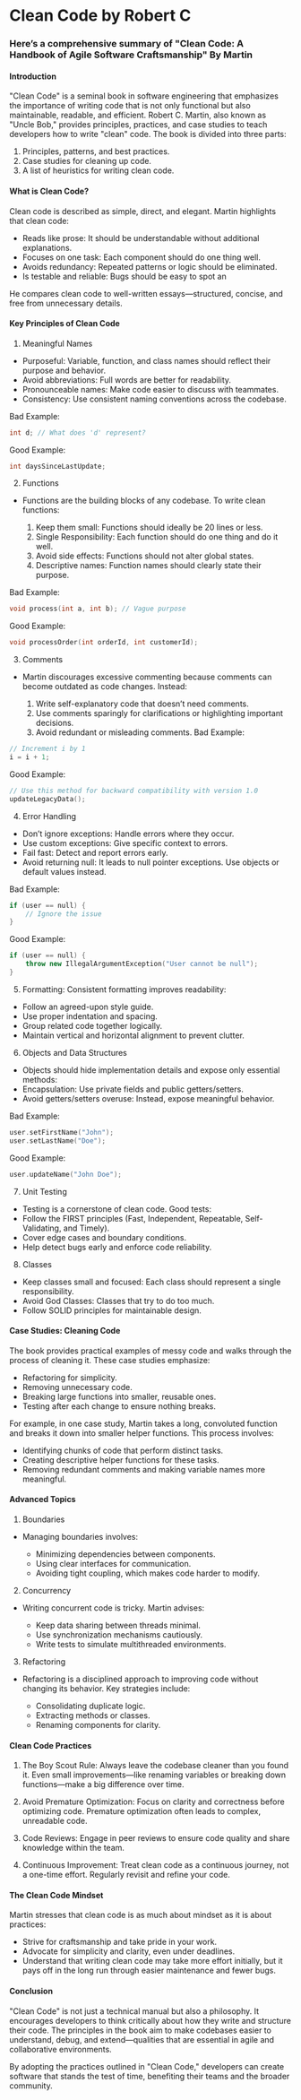# Clean Code by Robert C


### Here’s a comprehensive summary of "Clean Code: A Handbook of Agile Software Craftsmanship" By Martin

#### Introduction
"Clean Code" is a seminal book in software engineering that emphasizes the importance of writing code that is not only functional but also maintainable, readable, and efficient. Robert C. Martin, also known as "Uncle Bob," provides principles, practices, and case studies to teach developers how to write "clean" code. The book is divided into three parts:

1. Principles, patterns, and best practices.
2. Case studies for cleaning up code.
3. A list of heuristics for writing clean code.

#### What is Clean Code?
Clean code is described as simple, direct, and elegant. Martin highlights that clean code:

- Reads like prose: It should be understandable without additional explanations.
- Focuses on one task: Each component should do one thing well.
- Avoids redundancy: Repeated patterns or logic should be eliminated.
- Is testable and reliable: Bugs should be easy to spot an

He compares clean code to well-written essays—structured, concise, and free from unnecessary details.

#### Key Principles of Clean Code
1. Meaningful Names
 - Purposeful: Variable, function, and class names should reflect their purpose and behavior.
 - Avoid abbreviations: Full words are better for readability.
 - Pronounceable names: Make code easier to discuss with teammates.
 - Consistency: Use consistent naming conventions across the codebase.

Bad Example:
```cpp
int d; // What does 'd' represent?
```
Good Example:
```cpp
int daysSinceLastUpdate;

```

2. Functions

- Functions are the building blocks of any codebase. To write clean functions:

  1. Keep them small: Functions should ideally be 20 lines or less.
  2. Single Responsibility: Each function should do one thing and do it well.
  3. Avoid side effects: Functions should not alter global states.
  4. Descriptive names: Function names should clearly state their purpose.

Bad Example:
```cpp
void process(int a, int b); // Vague purpose
```
Good Example:
```cpp
void processOrder(int orderId, int customerId);
```


3. Comments
   
- Martin discourages excessive commenting because comments can become outdated as code changes. Instead:

  1. Write self-explanatory code that doesn’t need comments.
  2. Use comments sparingly for clarifications or highlighting important decisions.
  3. Avoid redundant or misleading comments.
Bad Example:

```cpp
// Increment i by 1
i = i + 1;
```
Good Example:

```cpp
// Use this method for backward compatibility with version 1.0
updateLegacyData();
```

4. Error Handling

- Don’t ignore exceptions: Handle errors where they occur.
- Use custom exceptions: Give specific context to errors.
- Fail fast: Detect and report errors early.
- Avoid returning null: It leads to null pointer exceptions. Use objects or default values instead.

Bad Example:

```cpp
if (user == null) {
    // Ignore the issue
}
```
Good Example:

```cpp
if (user == null) {
    throw new IllegalArgumentException("User cannot be null");
}
```

5. Formatting:
Consistent formatting improves readability:

- Follow an agreed-upon style guide.
- Use proper indentation and spacing.
- Group related code together logically.
- Maintain vertical and horizontal alignment to prevent clutter.
  

6. Objects and Data Structures

- Objects should hide implementation details and expose only essential methods:
- Encapsulation: Use private fields and public getters/setters.
- Avoid getters/setters overuse: Instead, expose meaningful behavior.

Bad Example:
```cpp
user.setFirstName("John");
user.setLastName("Doe");
```
Good Example:
```cpp
user.updateName("John Doe");
```

7. Unit Testing
- Testing is a cornerstone of clean code. Good tests:
- Follow the FIRST principles (Fast, Independent, Repeatable, Self-Validating, and Timely).
- Cover edge cases and boundary conditions.
- Help detect bugs early and enforce code reliability.

8. Classes

- Keep classes small and focused: Each class should represent a single responsibility.
- Avoid God Classes: Classes that try to do too much.
- Follow SOLID principles for maintainable design.

#### Case Studies: Cleaning Code
The book provides practical examples of messy code and walks through the process of cleaning it. These case studies emphasize:
- Refactoring for simplicity.
- Removing unnecessary code.
- Breaking large functions into smaller, reusable ones.
- Testing after each change to ensure nothing breaks.

For example, in one case study, Martin takes a long, convoluted function and breaks it down into smaller helper functions. This process involves:

- Identifying chunks of code that perform distinct tasks.
- Creating descriptive helper functions for these tasks.
- Removing redundant comments and making variable names more meaningful.


#### Advanced Topics
1. Boundaries
- Managing boundaries involves:

  - Minimizing dependencies between components.
  - Using clear interfaces for communication.
  - Avoiding tight coupling, which makes code harder to modify.
2. Concurrency
- Writing concurrent code is tricky. Martin advises:

    - Keep data sharing between threads minimal.
    - Use synchronization mechanisms cautiously.
    - Write tests to simulate multithreaded environments.
3. Refactoring
- Refactoring is a disciplined approach to improving code without changing its behavior. Key strategies include:

    - Consolidating duplicate logic.
    - Extracting methods or classes.
    - Renaming components for clarity.

#### Clean Code Practices

1. The Boy Scout Rule: 
Always leave the codebase cleaner than you found it. Even small improvements—like renaming variables or breaking down functions—make a big difference over time.

2. Avoid Premature Optimization:
Focus on clarity and correctness before optimizing code. Premature optimization often leads to complex, unreadable code.

3. Code Reviews:
Engage in peer reviews to ensure code quality and share knowledge within the team.

4. Continuous Improvement:
Treat clean code as a continuous journey, not a one-time effort. Regularly revisit and refine your code.


#### The Clean Code Mindset
Martin stresses that clean code is as much about mindset as it is about practices:

- Strive for craftsmanship and take pride in your work.
- Advocate for simplicity and clarity, even under deadlines.
- Understand that writing clean code may take more effort initially, but it pays off in the long run through easier maintenance and fewer bugs.

#### Conclusion
"Clean Code" is not just a technical manual but also a philosophy. It encourages developers to think critically about how they write and structure their code. The principles in the book aim to make codebases easier to understand, debug, and extend—qualities that are essential in agile and collaborative environments.

By adopting the practices outlined in "Clean Code," developers can create software that stands the test of time, benefiting their teams and the broader community.
